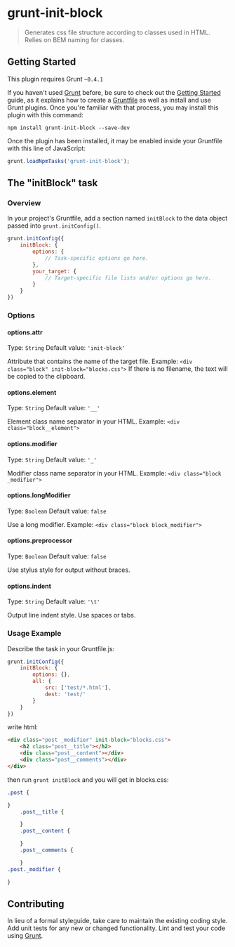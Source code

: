 # grunt-init-block

> Generates css file structure according to classes used in HTML. Relies on BEM naming for classes.

## Getting Started
This plugin requires Grunt `~0.4.1`

If you haven't used [Grunt](http://gruntjs.com/) before, be sure to check out the [Getting Started](http://gruntjs.com/getting-started) guide, as it explains how to create a [Gruntfile](http://gruntjs.com/sample-gruntfile) as well as install and use Grunt plugins. Once you're familiar with that process, you may install this plugin with this command:

```shell
npm install grunt-init-block --save-dev
```

Once the plugin has been installed, it may be enabled inside your Gruntfile with this line of JavaScript:

```js
grunt.loadNpmTasks('grunt-init-block');
```

## The "initBlock" task

### Overview
In your project's Gruntfile, add a section named `initBlock` to the data object passed into `grunt.initConfig()`.

```js
grunt.initConfig({
	initBlock: {
		options: {
			// Task-specific options go here.
		},
		your_target: {
			// Target-specific file lists and/or options go here.
		}
	}
})
```

### Options

#### options.attr
Type: `String`
Default value: `'init-block'`

Attribute that contains the name of the target file.
Example: `<div class="block" init-block="blocks.css">`
If there is no filename, the text will be copied to the clipboard.

#### options.element
Type: `String`
Default value: `'__'`

Element class name separator in your HTML.
Example: `<div class="block__element">`

#### options.modifier
Type: `String`
Default value: `'_'`

Modifier class name separator in your HTML.
Example: `<div class="block _modifier">`

#### options.longModifier
Type: `Boolean`
Default value: `false`

Use a long modifier.
Example: `<div class="block block_modifier">`

#### options.preprocessor
Type: `Boolean`
Default value: `false`

Use stylus style for output without braces.

#### options.indent
Type: `String`
Default value: `'\t'`

Output line indent style. Use spaces or tabs.

### Usage Example

Describe the task in your Gruntfile.js:

```js
grunt.initConfig({
	initBlock: {
		options: {},
		all: {
			src: ['test/*.html'],
            dest: 'test/'
		}
	}
})
```

write html:

```html
<div class="post _modifier" init-block="blocks.css">
	<h2 class="post__title"></h2>
	<div class="post__content"></div>
	<div class="post__comments"></div>
</div>
```

then run `grunt initBlock` and you will get in blocks.css:

```css
.post {

}
	.post__title {

	}
	.post__content {

	}
	.post__comments {

	}
.post._modifier {

}
```

## Contributing
In lieu of a formal styleguide, take care to maintain the existing coding style. Add unit tests for any new or changed functionality. Lint and test your code using [Grunt](http://gruntjs.com/).